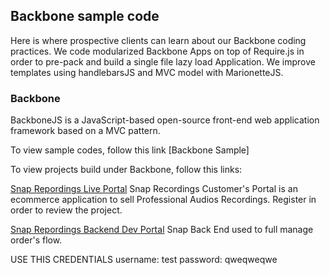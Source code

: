 ## Backbone sample code

Here is where prospective clients can learn about our Backbone coding practices. We code modularized Backbone Apps on top of Require.js in order to pre-pack and build a single file lazy load Application. We improve templates using handlebarsJS and MVC model with MarionetteJS.

### Backbone

BackboneJS is a JavaScript-based open-source front-end web application framework based on a MVC pattern.

To view sample codes, follow this link [Backbone Sample]

To view projects build under Backbone, follow this links: 

[Snap Repordings Live Portal](https://portal.snaprecordings.com/snap/)
Snap Recordings Customer's Portal is an ecommerce application to sell Professional Audios Recordings.
Register in order to review the project.

[Snap Repordings Backend Dev Portal](https://dev.snaprecordings.com/snapadmin/)
Snap Back End used to full manage order's flow.

USE THIS CREDENTIALS
username: test
password: qweqweqwe
